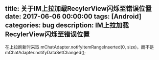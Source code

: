 title: 关于IM上拉加载RecylerView闪烁至错误位置
date: 2017-06-06 00:00:00
tags: [Android]
categories: bug
description: IM上拉加载RecylerView闪烁至错误位置
---

  在上拉刷新时采取 mChatAdapter.notifyItemRangeInserted(0, size)，而不是mChatAdapter.notifyDataSetChanged();